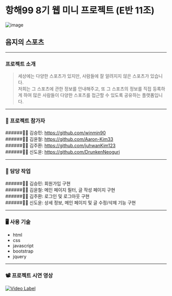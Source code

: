 # 항해99 8기 웹 미니 프로젝트 (E반 11조)

![image](https://international.berkeley.edu/sites/default/files/event-photos/Sports.png)

## 음지의 스포츠

---

### 프로젝트 소개

> 세상에는 다양한 스포츠가 있지만, 사람들에 잘 알려지지 않은 스포츠가 있습니다.  
> 저희는 그 스포츠에 관한 정보를 안내해주고, 또 그 스포츠의 정보를 직접 등록하게 하여 많은 사람들이 다양한 스포츠를 접근할 수 있도록 공유하는 플랫폼입니다.

---

### 👥 프로젝트 참가자

######👨‍💻 김승민: https://github.com/winmin90  
######👨‍💻 김윤철: https://github.com/Aaron-Kim33  
######👨‍💻 김주환: https://github.com/juhwanKim123  
######👨‍💻 신도윤: https://github.com/DrunkenNeoguri  

---

### 👥 담당 작업

######👨‍💻 김승민: 회원가입 구현  
######👨‍💻 김윤철: 메인 페이지 필터, 글 작성 페이지 구현  
######👨‍💻 김주환: 로그인 및 로그아웃 구현  
######👨‍💻 신도윤: 상세 정보, 메인 페이지 및 글 수정/삭제 기능 구현  

---

### 🖥️ 사용 기술

- html
- css
- javascript
- bootstrap
- jquery

---

### 📽️ 프로젝트 시연 영상

[![Video Label](https://media-sparta.s3.amazonaws.com/media/tempvideos/20220714/화면_캡처_2022-07-14_150731_760.png)](https://youtu.be/toCvrrmxqr0)

